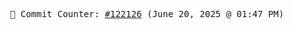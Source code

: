 <p align="center">
    <samp>
        📮 Commit Counter: <a href="https://github.com/Javascript-void0/Javascript-void0/commits/main">#122126</a> (June 20, 2025 @ 01:47 PM)
    </samp>
</p>